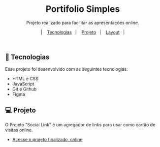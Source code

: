 <h1 align="center"> Portifolio Simples </h1>

<p align="center">
Projeto realizado para facilitar as apresentações online. <br/>
</p>

<p align="center">  
  &nbsp;&nbsp;&nbsp;|&nbsp;&nbsp;&nbsp;
  <a href="#-tecnologias">Tecnologias</a>&nbsp;&nbsp;&nbsp;|&nbsp;&nbsp;&nbsp;
  <a href="#-projeto">Projeto</a>&nbsp;&nbsp;&nbsp;|&nbsp;&nbsp;&nbsp;
  <a href="#-layout">Layout</a>&nbsp;&nbsp;&nbsp;|&nbsp;&nbsp;&nbsp;
</p>

<br>


## 🚀 Tecnologias

Esse projeto foi desenvolvido com as seguintes tecnologias:

- HTML e CSS
- JavaScript
- Git e Github
- Figma

## 💻 Projeto

O Projeto "Social Link" é um agregador de links para usar como cartão de visitas online.

- [Acesse o projeto finalizado, online](https://joaotchuk.github.io/projeto-perfil/)
